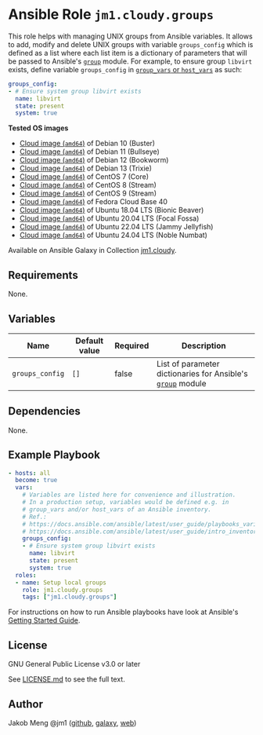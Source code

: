 # Ansible Role `jm1.cloudy.groups`

This role helps with managing UNIX groups from Ansible variables. It allows to add, modify and delete UNIX groups with
variable `groups_config` which is defined as a list where each list item is a dictionary of parameters that will be
passed to Ansible's [`group`][ansible-module-group] module. For example, to ensure group `libvirt` exists, define
variable `groups_config` in [`group_vars` or `host_vars`][ansible-inventory] as such:

```yml
groups_config:
- # Ensure system group libvirt exists
  name: libvirt
  state: present
  system: true
```

[ansible-inventory]: https://docs.ansible.com/ansible/latest/user_guide/intro_inventory.html
[ansible-module-group]: https://docs.ansible.com/ansible/latest/collections/ansible/builtin/group_module.html

**Tested OS images**
- [Cloud image (`amd64`)](https://cdimage.debian.org/images/cloud/buster/daily/) of Debian 10 (Buster)
- [Cloud image (`amd64`)](https://cdimage.debian.org/images/cloud/bullseye/daily/) of Debian 11 (Bullseye)
- [Cloud image (`amd64`)](https://cdimage.debian.org/images/cloud/bookworm/daily/) of Debian 12 (Bookworm)
- [Cloud image (`amd64`)](https://cdimage.debian.org/images/cloud/trixie/daily/) of Debian 13 (Trixie)
- [Cloud image (`amd64`)](https://cloud.centos.org/centos/7/images/) of CentOS 7 (Core)
- [Cloud image (`amd64`)](https://cloud.centos.org/centos/8-stream/x86_64/images/) of CentOS 8 (Stream)
- [Cloud image (`amd64`)](https://cloud.centos.org/centos/9-stream/x86_64/images/) of CentOS 9 (Stream)
- [Cloud image (`amd64`)](https://download.fedoraproject.org/pub/fedora/linux/releases/40/Cloud/x86_64/images/) of Fedora Cloud Base 40
- [Cloud image (`amd64`)](https://cloud-images.ubuntu.com/bionic/current/) of Ubuntu 18.04 LTS (Bionic Beaver)
- [Cloud image (`amd64`)](https://cloud-images.ubuntu.com/focal/) of Ubuntu 20.04 LTS (Focal Fossa)
- [Cloud image (`amd64`)](https://cloud-images.ubuntu.com/jammy/) of Ubuntu 22.04 LTS (Jammy Jellyfish)
- [Cloud image (`amd64`)](https://cloud-images.ubuntu.com/noble/) of Ubuntu 24.04 LTS (Noble Numbat)

Available on Ansible Galaxy in Collection [jm1.cloudy](https://galaxy.ansible.com/jm1/cloudy).

## Requirements

None.

## Variables

| Name            | Default value | Required | Description |
| --------------- | ------------- | -------- | ----------- |
| `groups_config` | `[]`          | false    | List of parameter dictionaries for Ansible's [`group`][ansible-module-group] module |

## Dependencies

None.

## Example Playbook

```yml
- hosts: all
  become: true
  vars:
    # Variables are listed here for convenience and illustration.
    # In a production setup, variables would be defined e.g. in
    # group_vars and/or host_vars of an Ansible inventory.
    # Ref.:
    # https://docs.ansible.com/ansible/latest/user_guide/playbooks_variables.html
    # https://docs.ansible.com/ansible/latest/user_guide/intro_inventory.html
    groups_config:
    - # Ensure system group libvirt exists
      name: libvirt
      state: present
      system: true
  roles:
  - name: Setup local groups
    role: jm1.cloudy.groups
    tags: ["jm1.cloudy.groups"]
```

For instructions on how to run Ansible playbooks have look at Ansible's
[Getting Started Guide](https://docs.ansible.com/ansible/latest/network/getting_started/first_playbook.html).

## License

GNU General Public License v3.0 or later

See [LICENSE.md](../../LICENSE.md) to see the full text.

## Author

Jakob Meng
@jm1 ([github](https://github.com/jm1), [galaxy](https://galaxy.ansible.com/jm1), [web](http://www.jakobmeng.de))
